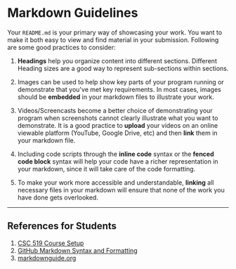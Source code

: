 # Markdown Guidelines

Your `README.md` is your primary way of showcasing your work. You want to make it both easy to view and find material in your submission. Following are some good practices to consider:

1. **Headings** help you organize content into different sections. Different Heading sizes are a good way to represent sub-sections within sections.

2. Images can be used to help show key parts of your program running or demonstrate that you've met key requirements. In most cases, images should be **embedded** in your markdown files to illustrate your work.

3. Videos/Screencasts become a better choice of demonstrating your program when screenshots cannot clearly illustrate what you want to demonstrate. It is a good practice to **upload** your videos on an online viewable platform (YouTube, Google Drive, etc) and then **link** them in your markdown file.

4. Including code scripts through the **inline code** syntax or the **fenced code block** syntax will help your code have a richer representation in your markdown, since it will take care of the code formatting.

5. To make your work more accessible and understandable, **linking** all necessary files in your markdown will ensure that none of the work you have done gets overlooked. 
---
## References for Students

1. [CSC 519 Course Setup](https://github.com/CSC-DevOps/Course/blob/master/Content/Basics/MarkdownEditors.md#markdown)
2. [GitHub Markdown Syntax and Formatting](https://docs.github.com/en/get-started/writing-on-github/getting-started-with-writing-and-formatting-on-github/basic-writing-and-formatting-syntax) 
3. [markdownguide.org](https://www.markdownguide.org/extended-syntax/)